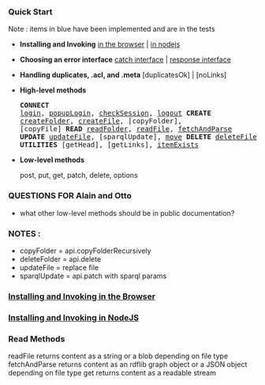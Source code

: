 ### Quick Start

Note : items in blue have been implemented and are in the tests

* **Installing and Invoking**  [in the browser](#installBrowser) | [in nodejs](#installNode)

* **Choosing an error interface**  [catch interface]() |  [response interface]()

* **Handling duplicates, .acl, and .meta** [duplicatesOk] | [noLinks]

* **High-level methods**<pre>**CONNECT**   [login](), [popupLogin](), [checkSession](), [logout]()
  **CREATE**    [createFolder](), [createFile](), [copyFolder], [copyFile]
  **READ**      [readFolder](), [readFile](), [fetchAndParse]()
  **UPDATE**    [updateFile](), [sparqlUpdate], [move]()
  **DELETE**    [deleteFile](), [deleteFolder](), [deleteFolderRecursively]
  **UTILITIES** [getHead], [getLinks], [itemExists]()</pre>

* **Low-level methods**

  post, put, get, patch, delete, options

  
### QUESTIONS FOR Alain and Otto

  * what other low-level methods should be in public documentation?

### NOTES :
  * copyFolder = api.copyFolderRecursively
  * deleteFolder = api.delete
  * updateFile = replace file
  * sparqlUpdate = api.patch with sparql params

### <a href="" name="installBrowser">Installing and Invoking in the Browser</a>

### <a href="" name="installNode">Installing and Invoking in NodeJS</a>


### Read Methods

  readFile      returns content as a string or a blob depending on file type
  fetchAndParse returns content as an rdflib graph object or a JSON object depending on file type
  get           returns content as a readable stream